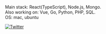 Main stack: React(TypeScript), Node.js, Mongo.<br/>
Also working on: Vue, Go, Python, PHP, SQL.<br/>
OS: mac, ubuntu

<a href="https://twitter.com/DavidMaromIl"><img src="imgs/twitter.svg" alt="Twitter"></a>
